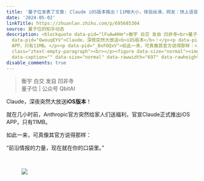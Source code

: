 ```yaml
---
title: '量子位发表了文章: Claude iOS版本推出！11MB大小，体验丝滑，网友：快上语音功能'
date: '2024-05-02'
linkTitle: https://zhuanlan.zhihu.com/p/695685304
source: 量子位的知乎动态
description: <blockquote data-pid="lFuAwHHm">衡宇 白交 发自 凹非寺<br>量子位 | 公众号 QbitAI</blockquote><p
  data-pid="OwouqEYV">Claude，深夜突然大放送<b>iOS版本</b>！</p><p data-pid="DX1octFe">就在几小时前，Anthropic官方突然给家人们送福利，官宣Claude正式推出iOS
  APP，只有11MB。</p><p data-pid="_BxFOQxV">如此一来，可真像其官方说得那样：</p><p data-pid="1DMwFdwn">“前沿情报的力量，现在就在你的口袋里。”</p><p
  class="ztext-empty-paragraph"><br></p><figure data-size="normal"><img src="https://pic3.zhimg.com/v2-9b54e95c975ec33ba874e226d9f2623a_1440w.jpg"
  data-caption="" data-size="normal" data-rawwidth="697" data-rawheight="900" ...
disable_comments: true
---
```

<blockquote data-pid="lFuAwHHm">衡宇 白交 发自 凹非寺<br>量子位 | 公众号 QbitAI</blockquote><p data-pid="OwouqEYV">Claude，深夜突然大放送<b>iOS版本</b>！</p><p data-pid="DX1octFe">就在几小时前，Anthropic官方突然给家人们送福利，官宣Claude正式推出iOS APP，只有11MB。</p><p data-pid="_BxFOQxV">如此一来，可真像其官方说得那样：</p><p data-pid="1DMwFdwn">“前沿情报的力量，现在就在你的口袋里。”</p><p class="ztext-empty-paragraph"><br></p><figure data-size="normal"><img src="https://pic3.zhimg.com/v2-9b54e95c975ec33ba874e226d9f2623a_1440w.jpg" data-caption="" data-size="normal" data-rawwidth="697" data-rawheight="900" ...